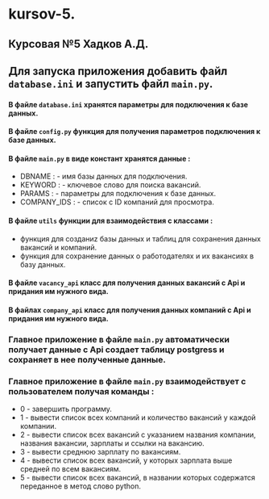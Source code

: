 # kursov-5.

## Курсовая №5 Хадков А.Д.

## Для запуска приложения добавить файл `database.ini` и запустить файл `main.py`.

#### В файле `database.ini` хранятся параметры для подключения к базе данных.
#### В файле `config.py` функция для получения параметров подключения к базе данных.
#### В файле `main.py` в виде констант хранятся данные :

- DBNAME : - имя базы данных для подключения.
- KEYWORD : - ключевое слово для поиска вакансий.
- PARAMS : - параметры для подключения к базе данных.
- COMPANY_IDS : - список с ID компаний для просмотра.

#### В файле `utils` функции для взаимодействия с классами :

- функция для cозданиz базы данных и таблиц для сохранения данных вакансий и компаний.
- функция для cохранение данных о работодателях и их вакансиях в базу данных.

#### В файле `vacancy_api` класс для получения данных вакансий с Api и придания им нужного вида.

#### В файлах `company_api` класс для получения данных компаний с Api и придания им нужного вида.

### Главное приложение в файле `main.py` автоматически получает данные с Api создает таблицу postgress и сохраняет в нее полученные данные.

### Главное приложение в файле `main.py` взаимодействует с пользователем получая команды :

- 0 - завершить программу.
- 1 - вывести список всех компаний и количество вакансий у каждой компании.
- 2 - вывести список всех вакансий с указанием названия компании, названия вакансии, зарплаты и ссылки на вакансию.
- 3 - вывести среднюю зарплату по вакансиям.
- 4 - вывести список всех вакансий, у которых зарплата выше средней по всем вакансиям.
- 5 - вывести список всех вакансий, в названии которых содержатся переданное в метод слово python.
